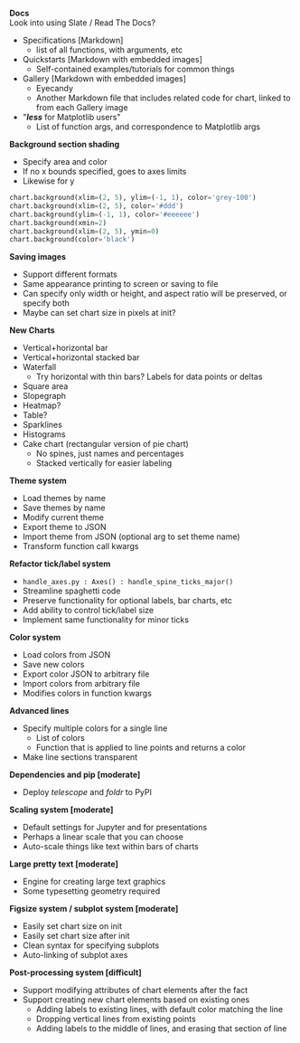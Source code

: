 **Docs** <br>
Look into using Slate / Read The Docs?
- Specifications [Markdown]
  - list of all functions, with arguments, etc
- Quickstarts [Markdown with embedded images]
  - Self-contained examples/tutorials for common things
- Gallery [Markdown with embedded images]
  - Eyecandy
  - Another Markdown file that includes related code for chart, linked to from each Gallery image
- "_**less**_ for Matplotlib users"
  - List of function args, and correspondence to Matplotlib args

**Background section shading**
- Specify area and color
- If no x bounds specified, goes to axes limits
- Likewise for y

```python
chart.background(xlim=(2, 5), ylim=(-1, 1), color='grey-100')
chart.background(xlim=(2, 5), color='#ddd')
chart.background(ylim=(-1, 1), color='#eeeeee')
chart.background(xmin=2)
chart.background(xlim=(2, 5), ymin=0)
chart.background(color='black')
```

**Saving images**
  - Support different formats
  - Same appearance printing to screen or saving to file
  - Can specify only width or height, and aspect ratio will be preserved, or specify both
  - Maybe can set chart size in pixels at init?

**New Charts**
- Vertical+horizontal bar
- Vertical+horizontal stacked bar
- Waterfall
  - Try horizontal with thin bars? Labels for data points or deltas
- Square area
- Slopegraph
- Heatmap?
- Table?
- Sparklines
- Histograms
- Cake chart (rectangular version of pie chart)
  - No spines, just names and percentages
  - Stacked vertically for easier labeling

**Theme system**
- Load themes by name
- Save themes by name
- Modify current theme
- Export theme to JSON
- Import theme from JSON (optional arg to set theme name)
- Transform function call kwargs

**Refactor tick/label system**
- `handle_axes.py : Axes() : handle_spine_ticks_major()`
- Streamline spaghetti code
- Preserve functionality for optional labels, bar charts, etc
- Add ability to control tick/label size
- Implement same functionality for minor ticks

**Color system**
- Load colors from JSON
- Save new colors
- Export color JSON to arbitrary file
- Import colors from arbitrary file
- Modifies colors in function kwargs

**Advanced lines**
- Specify multiple colors for a single line
  - List of colors
  - Function that is applied to line points and returns a color
- Make line sections transparent

**Dependencies and pip [moderate]**
- Deploy *telescope* and *foldr* to PyPI

**Scaling system [moderate]**
- Default settings for Jupyter and for presentations
- Perhaps a linear scale that you can choose
- Auto-scale things like text within bars of charts

**Large pretty text [moderate]**
- Engine for creating large text graphics
- Some typesetting geometry required

**Figsize system / subplot system [moderate]**
- Easily set chart size on init
- Easily set chart size after init
- Clean syntax for specifying subplots
- Auto-linking of subplot axes

**Post-processing system [difficult]**
- Support modifying attributes of chart elements after the fact
- Support creating new chart elements based on existing ones
  - Adding labels to existing lines, with default color matching the line
  - Dropping vertical lines from existing points
  - Adding labels to the middle of lines, and erasing that section of line
